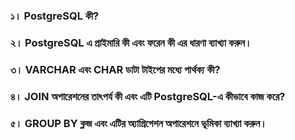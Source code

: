 ### ১। PostgreSQL কী?

### ২। PostgreSQL এ প্রাইমারি কী এবং ফরেন কী এর ধারণা ব্যাখ্যা করুন।

### ৩। VARCHAR এবং CHAR ডাটা টাইপের মধ্যে পার্থক্য কী?

### ৪। JOIN অপারেশনের তাৎপর্য কী এবং এটি PostgreSQL-এ কীভাবে কাজ করে?


### ৫। GROUP BY ক্লজ এবং এটির অ্যাগ্রিগেশন অপারেশনে ভূমিকা ব্যাখ্যা করুন।